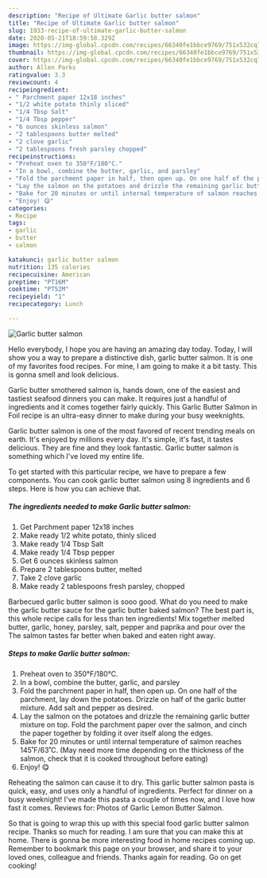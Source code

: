```yaml
---
description: "Recipe of Ultimate Garlic butter salmon"
title: "Recipe of Ultimate Garlic butter salmon"
slug: 1933-recipe-of-ultimate-garlic-butter-salmon
date: 2020-05-21T18:59:58.329Z
image: https://img-global.cpcdn.com/recipes/66340fe1bbce9769/751x532cq70/garlic-butter-salmon-recipe-main-photo.jpg
thumbnail: https://img-global.cpcdn.com/recipes/66340fe1bbce9769/751x532cq70/garlic-butter-salmon-recipe-main-photo.jpg
cover: https://img-global.cpcdn.com/recipes/66340fe1bbce9769/751x532cq70/garlic-butter-salmon-recipe-main-photo.jpg
author: Allen Parks
ratingvalue: 3.3
reviewcount: 4
recipeingredient:
- " Parchment paper 12x18 inches"
- "1/2 white potato thinly sliced"
- "1/4 Tbsp Salt"
- "1/4 Tbsp pepper"
- "6 ounces skinless salmon"
- "2 tablespoons butter melted"
- "2 clove garlic"
- "2 tablespoons fresh parsley chopped"
recipeinstructions:
- "Preheat oven to 350°F/180°C."
- "In a bowl, combine the butter, garlic, and parsley"
- "Fold the parchment paper in half, then open up. On one half of the parchment, lay down the potatoes. Drizzle on half of the garlic butter mixture. Add salt and pepper as desired."
- "Lay the salmon on the potatoes and drizzle the remaining garlic butter mixture on top. Fold the parchment paper over the salmon, and cinch the paper together by folding it over itself along the edges."
- "Bake for 20 minutes or until internal temperature of salmon reaches 145˚F/63˚C. (May need more time depending on the thickness of the salmon, check that it is cooked throughout before eating)"
- "Enjoy! 😋"
categories:
- Recipe
tags:
- garlic
- butter
- salmon

katakunci: garlic butter salmon 
nutrition: 135 calories
recipecuisine: American
preptime: "PT16M"
cooktime: "PT52M"
recipeyield: "1"
recipecategory: Lunch

---
```



![Garlic butter salmon](https://img-global.cpcdn.com/recipes/66340fe1bbce9769/751x532cq70/garlic-butter-salmon-recipe-main-photo.jpg)

Hello everybody, I hope you are having an amazing day today. Today, I will show you a way to prepare a distinctive dish, garlic butter salmon. It is one of my favorites food recipes. For mine, I am going to make it a bit tasty. This is gonna smell and look delicious.

Garlic butter smothered salmon is, hands down, one of the easiest and tastiest seafood dinners you can make. It requires just a handful of ingredients and it comes together fairly quickly. This Garlic Butter Salmon in Foil recipe is an ultra-easy dinner to make during your busy weeknights.

Garlic butter salmon is one of the most favored of recent trending meals on earth. It's enjoyed by millions every day. It's simple, it's fast, it tastes delicious. They are fine and they look fantastic. Garlic butter salmon is something which I've loved my entire life.


To get started with this particular recipe, we have to prepare a few components. You can cook garlic butter salmon using 8 ingredients and 6 steps. Here is how you can achieve that.

<!--inarticleads1-->

##### The ingredients needed to make Garlic butter salmon:

1. Get  Parchment paper 12x18 inches
1. Make ready 1/2 white potato, thinly sliced
1. Make ready 1/4 Tbsp Salt
1. Make ready 1/4 Tbsp pepper
1. Get 6 ounces skinless salmon
1. Prepare 2 tablespoons butter, melted
1. Take 2 clove garlic
1. Make ready 2 tablespoons fresh parsley, chopped


Barbecued garlic butter salmon is sooo good. What do you need to make the garlic butter sauce for the garlic butter baked salmon? The best part is, this whole recipe calls for less than ten ingredients! Mix together melted butter, garlic, honey, parsley, salt, pepper and paprika and pour over the The salmon tastes far better when baked and eaten right away. 

<!--inarticleads2-->

##### Steps to make Garlic butter salmon:

1. Preheat oven to 350°F/180°C.
1. In a bowl, combine the butter, garlic, and parsley
1. Fold the parchment paper in half, then open up. On one half of the parchment, lay down the potatoes. Drizzle on half of the garlic butter mixture. Add salt and pepper as desired.
1. Lay the salmon on the potatoes and drizzle the remaining garlic butter mixture on top. Fold the parchment paper over the salmon, and cinch the paper together by folding it over itself along the edges.
1. Bake for 20 minutes or until internal temperature of salmon reaches 145˚F/63˚C. (May need more time depending on the thickness of the salmon, check that it is cooked throughout before eating)
1. Enjoy! 😋


Reheating the salmon can cause it to dry. This garlic butter salmon pasta is quick, easy, and uses only a handful of ingredients. Perfect for dinner on a busy weeknight! I&#39;ve made this pasta a couple of times now, and I love how fast it comes. Reviews for: Photos of Garlic Lemon Butter Salmon. 

So that is going to wrap this up with this special food garlic butter salmon recipe. Thanks so much for reading. I am sure that you can make this at home. There is gonna be more interesting food in home recipes coming up. Remember to bookmark this page on your browser, and share it to your loved ones, colleague and friends. Thanks again for reading. Go on get cooking!
